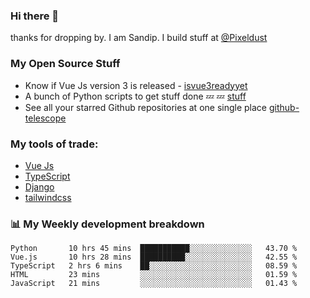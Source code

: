 ### Hi there 👋

thanks for dropping by.
I am Sandip. I build stuff at [@Pixeldust](github.com/pixeldust-in/)

###  **My Open Source Stuff**

 - Know if Vue Js version 3 is released -  [isvue3readyyet](https://github.com/sandiprb/isvue3readyyet)
 - A bunch of Python scripts to get stuff done 💤 💤 [stuff](https://github.com/sandiprb/stuff)
 - See all your starred Github repositories at one single place [github-telescope](https://github.com/sandiprb/github-telescope)



###  **My tools of trade:**
 - [Vue Js](https://github.com/vuejs/vue/)
 - [TypeScript](https://github.com/microsoft/TypeScript)
 - [Django](github.com/django/django)
 - [tailwindcss](https://github.com/tailwindlabs/tailwindcss)


###  📊 **My Weekly development breakdown**
<!--START_SECTION:waka-->
```text
Python       10 hrs 45 mins  ███████████░░░░░░░░░░░░░░   43.70 % 
Vue.js       10 hrs 28 mins  ██████████░░░░░░░░░░░░░░░   42.55 % 
TypeScript   2 hrs 6 mins    ██░░░░░░░░░░░░░░░░░░░░░░░   08.59 % 
HTML         23 mins         ░░░░░░░░░░░░░░░░░░░░░░░░░   01.59 % 
JavaScript   21 mins         ░░░░░░░░░░░░░░░░░░░░░░░░░   01.43 %
```
<!--END_SECTION:waka-->

